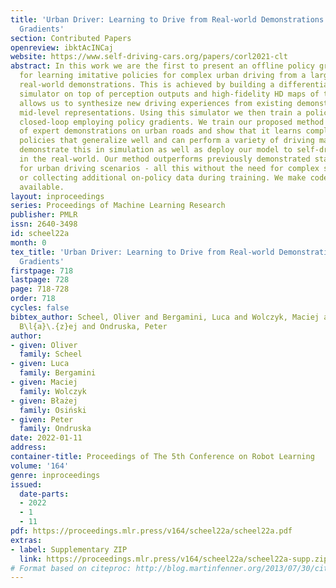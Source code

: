 ```yaml
---
title: 'Urban Driver: Learning to Drive from Real-world Demonstrations Using Policy
  Gradients'
section: Contributed Papers
openreview: ibktAcINCaj
website: https://www.self-driving-cars.org/papers/corl2021-clt
abstract: In this work we are the first to present an offline policy gradient method
  for learning imitative policies for complex urban driving from a large corpus of
  real-world demonstrations. This is achieved by building a differentiable data-driven
  simulator on top of perception outputs and high-fidelity HD maps of the area. It
  allows us to synthesize new driving experiences from existing demonstrations using
  mid-level representations. Using this simulator we then train a policy network in
  closed-loop employing policy gradients. We train our proposed method on 100 hours
  of expert demonstrations on urban roads and show that it learns complex driving
  policies that generalize well and can perform a variety of driving maneuvers. We
  demonstrate this in simulation as well as deploy our model to self-driving vehicles
  in the real-world. Our method outperforms previously demonstrated state-of-the-art
  for urban driving scenarios - all this without the need for complex state perturbations
  or collecting additional on-policy data during training. We make code and data publicly
  available.
layout: inproceedings
series: Proceedings of Machine Learning Research
publisher: PMLR
issn: 2640-3498
id: scheel22a
month: 0
tex_title: 'Urban Driver: Learning to Drive from Real-world Demonstrations Using Policy
  Gradients'
firstpage: 718
lastpage: 728
page: 718-728
order: 718
cycles: false
bibtex_author: Scheel, Oliver and Bergamini, Luca and Wolczyk, Maciej and Osi\'nski,
  B\l{a}\.{z}ej and Ondruska, Peter
author:
- given: Oliver
  family: Scheel
- given: Luca
  family: Bergamini
- given: Maciej
  family: Wolczyk
- given: Błażej
  family: Osiński
- given: Peter
  family: Ondruska
date: 2022-01-11
address:
container-title: Proceedings of The 5th Conference on Robot Learning
volume: '164'
genre: inproceedings
issued:
  date-parts:
  - 2022
  - 1
  - 11
pdf: https://proceedings.mlr.press/v164/scheel22a/scheel22a.pdf
extras:
- label: Supplementary ZIP
  link: https://proceedings.mlr.press/v164/scheel22a/scheel22a-supp.zip
# Format based on citeproc: http://blog.martinfenner.org/2013/07/30/citeproc-yaml-for-bibliographies/
---
```

